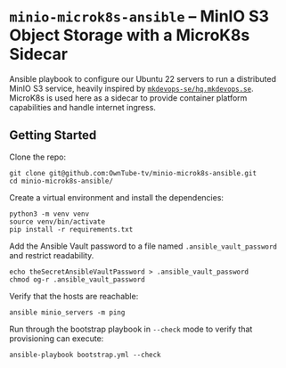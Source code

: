 # `minio-microk8s-ansible` – MinIO S3 Object Storage with a MicroK8s Sidecar

Ansible playbook to configure our Ubuntu 22 servers to run a distributed MinIO S3 service, heavily
inspired by [`mkdevops-se/hq.mkdevops.se`](https://github.com/mkdevops-se/hq.mkdevops.se). MicroK8s
is used here as a sidecar to provide container platform capabilities and handle internet ingress.

## Getting Started

Clone the repo:

    git clone git@github.com:OwnTube-tv/minio-microk8s-ansible.git
    cd minio-microk8s-ansible/

Create a virtual environment and install the dependencies:

    python3 -m venv venv
    source venv/bin/activate
    pip install -r requirements.txt

Add the Ansible Vault password to a file named `.ansible_vault_password` and restrict readability.

    echo theSecretAnsibleVaultPassword > .ansible_vault_password
    chmod og-r .ansible_vault_password

Verify that the hosts are reachable:

    ansible minio_servers -m ping

Run through the bootstrap playbook in `--check` mode to verify that provisioning can execute:

    ansible-playbook bootstrap.yml --check
